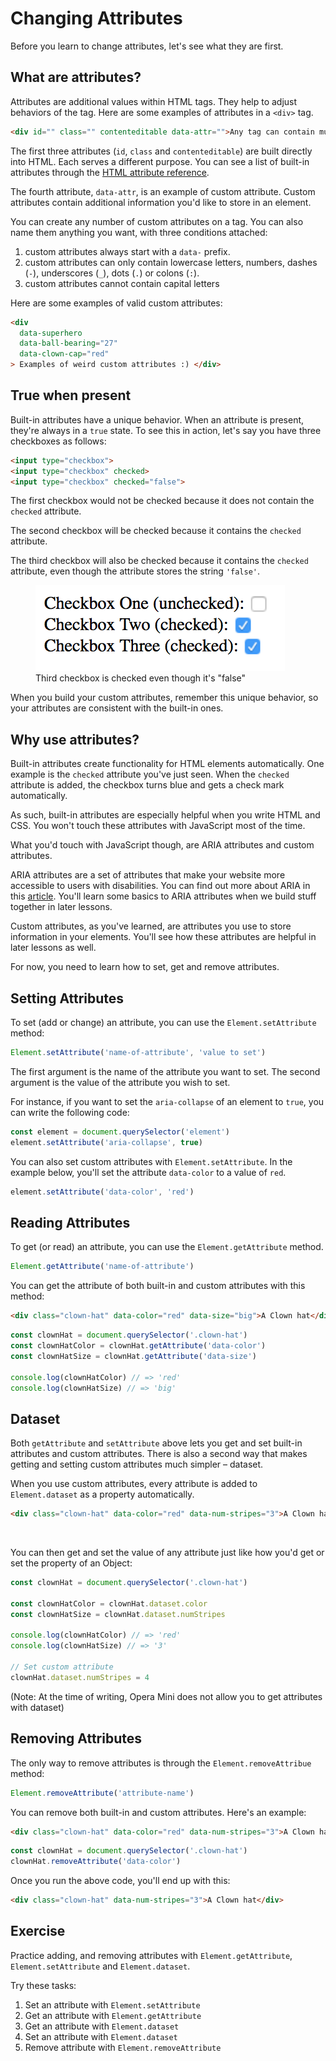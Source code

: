 # Changing Attributes

Before you learn to change attributes, let's see what they are first.

## What are attributes?

Attributes are additional values within HTML tags. They help to adjust behaviors of the tag. Here are some examples of attributes in a `<div>` tag.

```html
<div id="" class="" contenteditable data-attr="">Any tag can contain multiple attributes!</div>
```

The first three attributes (`id`, `class` and `contenteditable`) are built directly into HTML. Each serves a different purpose. You can see a list of built-in attributes through the [HTML attribute reference](https://developer.mozilla.org/en-US/docs/Web/HTML/Attributes).

The fourth attribute, `data-attr`, is an example of custom attribute. Custom attributes contain additional information you'd like to store in an element.

You can create any number of custom attributes on a tag. You can also name them anything you want, with three conditions attached:

1. custom attributes always start with a `data-` prefix.
2. custom attributes can only contain lowercase letters, numbers, dashes (`-`), underscores (`_`), dots (`.`) or colons (`:`).
3. custom attributes cannot contain capital letters

Here are some examples of valid custom attributes:

```html
<div
  data-superhero
  data-ball-bearing="27"
  data-clown-cap="red"
> Examples of weird custom attributes :) </div>
```

## True when present

Built-in attributes have a unique behavior. When an attribute is present, they're always in a `true` state. To see this in action, let's say you have three checkboxes as follows:

```html
<input type="checkbox">
<input type="checkbox" checked>
<input type="checkbox" checked="false">
```

The first checkbox would not be checked because it does not contain the `checked` attribute.

The second checkbox will be checked because it contains the `checked` attribute.

The third checkbox will also be checked because it contains the `checked` attribute, even though the attribute stores the string `'false'`.

<figure>
  <img src="../../images/dom-basics/attributes/checkbox.png" alt="Third checkbox is checked even though it's "false"">
  <figcaption>Third checkbox is checked even though it's "false"</figcaption>
</figure>

When you build your custom attributes, remember this unique behavior, so your attributes are consistent with the built-in ones.

## Why use attributes?

Built-in attributes create functionality for HTML elements automatically. One example is the `checked` attribute you've just seen. When the `checked` attribute is added, the checkbox turns blue and gets a check mark automatically.

As such, built-in attributes are especially helpful when you write HTML and CSS. You won't touch these attributes with JavaScript most of the time.

What you'd touch with JavaScript though, are ARIA attributes and custom attributes.

ARIA attributes are a set of attributes that make your website more accessible to users with disabilities. You can find out more about ARIA in this [article](https://www.sitepoint.com/how-to-use-aria-effectively-with-html5/). You'll learn some basics to ARIA attributes when we build stuff together in later lessons.

Custom attributes, as you've learned, are attributes you use to store information in your elements. You'll see how these attributes are helpful in later lessons as well.

For now, you need to learn how to set, get and remove attributes.

## Setting Attributes

To set (add or change) an attribute, you can use the `Element.setAttribute` method:

```js
Element.setAttribute('name-of-attribute', 'value to set')
```

The first argument is the name of the attribute you want to set. The second argument is the value of the attribute you wish to set.

For instance, if you want to set the `aria-collapse` of an element to `true`, you can write the following code:

```js
const element = document.querySelector('element')
element.setAttribute('aria-collapse', true)
```

You can also set custom attributes with `Element.setAttribute`. In the example below, you'll set the attribute `data-color` to a value of `red`.

```js
element.setAttribute('data-color', 'red')
```

## Reading Attributes

To get (or read) an attribute, you can use the `Element.getAttribute` method.

```js
Element.getAttribute('name-of-attribute')
```

You can get the attribute of both built-in and custom attributes with this method:

```html
<div class="clown-hat" data-color="red" data-size="big">A Clown hat</div>
```

```js
const clownHat = document.querySelector('.clown-hat')
const clownHatColor = clownHat.getAttribute('data-color')
const clownHatSize = clownHat.getAttribute('data-size')

console.log(clownHatColor) // => 'red'
console.log(clownHatSize) // => 'big'
```

## Dataset

Both `getAttribute` and `setAttribute` above lets you get and set built-in attributes and custom attributes. There is also a second way that makes getting and setting custom attributes much simpler – dataset.

When you use custom attributes, every attribute is added to `Element.dataset` as a property automatically.

```html
<div class="clown-hat" data-color="red" data-num-stripes="3">A Clown hat</div>
```

<figure>
  <img src="/images/2017/" alt="">
  <figcaption></figcaption>
</figure>

You can then get and set the value of any attribute just like how you'd get or set the property of an Object:

```js
const clownHat = document.querySelector('.clown-hat')

const clownHatColor = clownHat.dataset.color
const clownHatSize = clownHat.dataset.numStripes

console.log(clownHatColor) // => 'red'
console.log(clownHatSize) // => '3'

// Set custom attribute
clownHat.dataset.numStripes = 4
```

(Note: At the time of writing, Opera Mini does not allow you to get attributes with dataset)

## Removing Attributes

The only way to remove attributes is through the `Element.removeAttribue` method:

```js
Element.removeAttribute('attribute-name')
```

You can remove both built-in and custom attributes. Here's an example:

```html
<div class="clown-hat" data-color="red" data-num-stripes="3">A Clown hat</div>
```

```js
const clownHat = document.querySelector('.clown-hat')
clownHat.removeAttribute('data-color')
```

Once you run the above code, you'll end up with this:

```html
<div class="clown-hat" data-num-stripes="3">A Clown hat</div>
```

## Exercise

Practice adding, and removing attributes with `Element.getAttribute`, `Element.setAttribute` and `Element.dataset`.

Try these tasks:

1. Set an attribute with `Element.setAttribute`
2. Get an attribute with `Element.getAttribute`
3. Get an attribute with `Element.dataset`
4. Set an attribute with `Element.dataset`
5. Remove attribute with `Element.removeAttribute`

